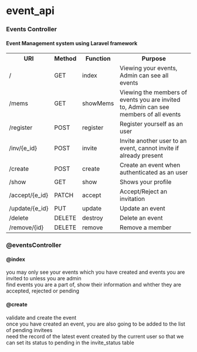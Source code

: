 # event_api
<h3>Events Controller</h3>
<h4>Event Management system using Laravel framework</h4>
<table>
    <tr>
    <th>URI</th>
    <th>Method</th>
    <th>Function</th>
    <th>Purpose</th>
    </tr> 
    <tr>
        <td>/</td>
        <td>GET</td>
        <td>index</td>
        <td>Viewing your events, Admin can see all events</td>
    </tr>
    <tr>
        <td>/mems</td>
        <td>GET</td>
        <td>showMems</td>
        <td>Viewing the members of events you are invited to, Admin can see members of all events</td>
    </tr>
     <tr>
        <td>/register</td>
         <td>POST</td>
        <td>register</td>
        <td>Register yourself as an user</td>
    </tr>
     <tr>
        <td>/inv/{e_id}</td>
         <td>POST</td>
        <td>invite</td>
        <td>Invite another user to an event, cannot invite if already present</td>
    </tr>
     <tr>
        <td>/create</td>
         <td>POST</td>
        <td>create</td>
        <td>Create an event when authenticated as an user</td>
    </tr>
     <tr>
        <td>/show</td>
         <td>GET</td>
        <td>show</td>
        <td>Shows your profile</td>
    </tr>
    <tr>
        <td>/accept/{e_id}</td>
        <td>PATCH</td>
        <td>accept</td>
        <td>Accept/Reject an invitation</td>
    </tr>
    <tr>
        <td>/update/{e_id}</td>
        <td>PUT</td>
        <td>update</td>
        <td>Update an event</td>
    </tr>
    <tr>
        <td>/delete</td>
        <td>DELETE</td>
        <td>destroy</td>
        <td>Delete an event</td>
    </tr>
    <tr>
        <td>/remove/{id}</td>
        <td>DELETE</td>
        <td>remove</td>
        <td>Remove a member</td>
    </tr>
</table>

<h3>@eventsController</h3>
<h4> @index</h4>
you may only see your events which you have created and events you are invited to unless you are admin<br>
find events you are a part of, show their information and whther they are accepted, rejected or pending<br>

<h4>@create</h4>
 validate and create the event<br>
 once you have created an event, you are also going to be added to the list of pending invitees<br>
need the record of the latest event created by the current user so that we can set its status to pending in the invite_status table<br>

